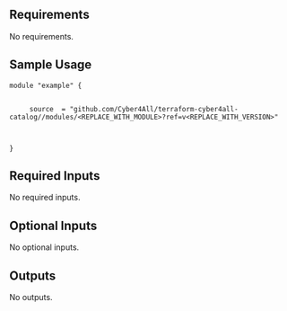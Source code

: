 <!-- BEGIN_TF_DOCS -->
## Requirements

No requirements.

## Sample Usage

```hcl
module "example" {


	 source  = "github.com/Cyber4All/terraform-cyber4all-catalog//modules/<REPLACE_WITH_MODULE>?ref=v<REPLACE_WITH_VERSION>"



}
```
## Required Inputs

No required inputs.

## Optional Inputs

No optional inputs.
## Outputs

No outputs.
<!-- END_TF_DOCS -->